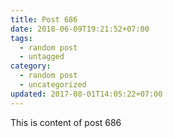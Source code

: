 ```yaml
---
title: Post 686
date: 2018-06-09T19:21:52+07:00
tags:
  - random post
  - untagged
category:
  - random post
  - uncategorized
updated: 2017-08-01T14:05:22+07:00
---
```

This is content of post 686